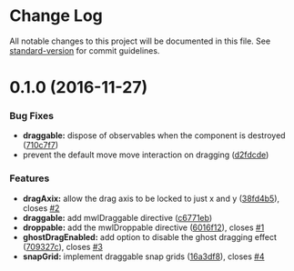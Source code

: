 # Change Log

All notable changes to this project will be documented in this file. See [standard-version](https://github.com/conventional-changelog/standard-version) for commit guidelines.

<a name="0.1.0"></a>
# 0.1.0 (2016-11-27)


### Bug Fixes

* **draggable:** dispose of observables when the component is destroyed ([710c7f7](https://github.com/mattlewis92/angular-draggable-droppable/commit/710c7f7))
* prevent the default move move interaction on dragging ([d2fdcde](https://github.com/mattlewis92/angular-draggable-droppable/commit/d2fdcde))


### Features

* **dragAxix:** allow the drag axis to be locked to just x and y ([38fd4b5](https://github.com/mattlewis92/angular-draggable-droppable/commit/38fd4b5)), closes [#2](https://github.com/mattlewis92/angular-draggable-droppable/issues/2)
* **draggable:** add mwlDraggable directive ([c6771eb](https://github.com/mattlewis92/angular-draggable-droppable/commit/c6771eb))
* **droppable:** add the mwlDroppable directive ([6016f12](https://github.com/mattlewis92/angular-draggable-droppable/commit/6016f12)), closes [#1](https://github.com/mattlewis92/angular-draggable-droppable/issues/1)
* **ghostDragEnabled:** add option to disable the ghost dragging effect ([709327c](https://github.com/mattlewis92/angular-draggable-droppable/commit/709327c)), closes [#3](https://github.com/mattlewis92/angular-draggable-droppable/issues/3)
* **snapGrid:** implement draggable snap grids ([16a3df8](https://github.com/mattlewis92/angular-draggable-droppable/commit/16a3df8)), closes [#4](https://github.com/mattlewis92/angular-draggable-droppable/issues/4)
